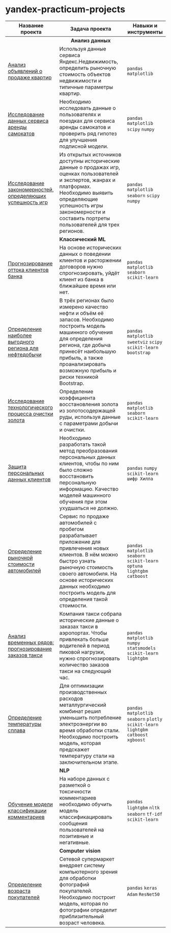 # yandex-practicum-projects

| Название проекта                                                    | Задача проекта                                                                    | Навыки и инструменты                 |
|-------------------------------------------------------------------- |---------------------------------------------------------------------------------  | ------------------------------------ |
|  |  <div align="center">**Анализ данных**</div>   |  |
| [Анализ объявлений о продаже квартир](https://clck.ru/39TJDK)       | Используя данные сервиса Яндекс.Недвижимость, определить рыночную стоимость объектов недвижимости и типичные параметры квартир.|  `pandas` `matplotlib`               
|[Исследование данных сервиса аренды самокатов](https://clck.ru/39TWtN) | Необходимо исследовать данные о пользователях и поездках для сервиса аренды самокатов и проверить ряд гипотез для улучшения подписной модели.| `pandas` `matplotlib` `scipy` `numpy`|
|[Исследование закономерностей, определяющих успешность игр](https://clck.ru/39WDdi)| Из открытых источников доступны исторические данные о продажах игр, оценках пользователей и экспертов, жанрах и платформах. Необходимо выявить определяющие успешность игры закономерности и составить портреты пользователей для трех регионов. | `pandas` `matplotlib` `seaborn` `scipy` `numpy`|
|  |  **Классический ML**     |  |
|[Прогнозирование оттока клиентов банка](https://clck.ru/39WEom) | На основе исторических данных о поведении клиентов и расторжении договоров нужно спрогнозировать, уйдёт клиент из банка в ближайшее время или нет. | `pandas` `matplotlib` `seaborn` `scikit-learn`|
|[Определение наиболее выгодного региона для нефтедобычи](https://clck.ru/39WGNd) | В трёх регионах было измерено качество нефти и объём её запасов. Необходимо построить модель машинного обучения для определения региона, где добыча принесёт наибольшую прибыль, а также проанализировать возможную прибыль и риски техникой Bootstrap.| `pandas` `matplotlib` `sweetviz` `scipy` `scikit-learn` `bootstrap`|
|[Исследование технологического процесса очистки золота](https://clck.ru/39WH5R) | Определение коэффициента восстановления золота из золотосодержащей руды, используя данные с параметрами добычи и очистки.| `pandas` `matplotlib` `seaborn` `scikit-learn`|
|[Защита персональных данных клиентов](https://clck.ru/39WHtB) | Необходимо разработать такой метод преобразования персональных данных клиентов, чтобы по ним было сложно восстановить персональную информацию. Качество моделей машинного обучения при этом ухудшаться не должно. | `pandas` `numpy` `scikit-learn` `шифр Хилла`|
|[Определение рыночной стоимости автомобилей](https://clck.ru/39WKFk) | Сервис по продаже автомобилей с пробегом  разрабатывает приложение для привлечения новых клиентов. В нём можно быстро узнать рыночную стоимость своего автомобиля. На основе исторических данных необходимо построить модель для определения такой стоимости. | `pandas` `matplotlib` `seaborn` `scikit-learn` `optuna` `lightgbm` `catboost`|
|[Анализ временных рядов: прогнозирование заказов такси](https://clck.ru/39WNij) | Компания такси собрала исторические данные о заказах такси в аэропортах. Чтобы привлекать больше водителей в период пиковой нагрузки, нужно спрогнозировать количество заказов такси на следующий час.| `pandas` `matplotlib` `numpy` `statsmodels` `scikit-learn` `lightgbm`
|[Определение температуры сплава](https://clck.ru/39WRmu) | Для оптимизации производственных расходов металлургический комбинат решил уменьшить потребление электроэнергии во время обработки стали. Необходимо построить модель, которая предскажет температуру стали на заключительном этапе. | `pandas` `matplotlib` `seaborn` `plotly` `scikit-learn` `lightgbm` `catboost` `xgboost`
|  |  **NLP**     |  |
|[Обучение модели классификации комментариев](https://clck.ru/39WPHC) | На наборе данных с разметкой о токсичности комментариев необходимо обучить модель классификацировать сообщения пользователей на позитивные и негативные. | `pandas` `lightgbm` `nltk` `seaborn` `tf-idf` `scikit-learn`
|  |  **Computer vision**     |  |
|[Определение возраста покупателей](https://clck.ru/39WWCB)| Сетевой супермаркет внедряет систему компьютерного зрения для обработки фотографий покупателей. Необходимо построит модель, которая по фотографии определит приблизительный возраст человека. | `pandas` `keras` `Adam` `ResNet50`
